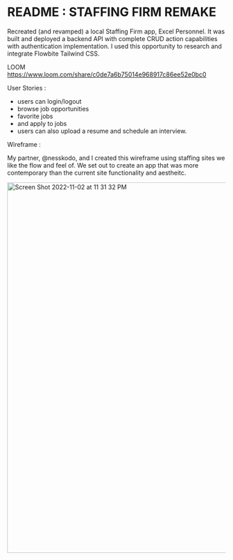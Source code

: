 # README : STAFFING FIRM REMAKE
Recreated (and revamped) a local Staffing Firm app, Excel Personnel. It was built and deployed a backend API with complete CRUD action capabilities with authentication implementation. I used this opportunity to research and integrate Flowbite Tailwind CSS. 

LOOM 
https://www.loom.com/share/c0de7a6b75014e968917c86ee52e0bc0

User Stories :

- users can login/logout
- browse job opportunities
- favorite jobs
- and apply to jobs
- users can also upload a resume and schedule an interview. 

Wireframe :

My partner, @nesskodo, and I created this wireframe using staffing sites we like the flow and feel of. We set out to create an app that was more contemporary than the current site functionality and aestheitc. 

<img width="852" alt="Screen Shot 2022-11-02 at 11 31 32 PM" src="https://user-images.githubusercontent.com/109185681/199653552-c04d3b1f-d587-45db-9a56-872d4a86746c.png">





